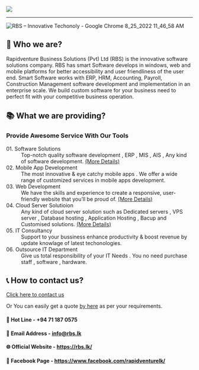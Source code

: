 <img src="https://capsule-render.vercel.app/api?type=transparent&fontColor=703ee5&text=Rapidventure%20Business%20Solutions%20(pvt)%20Ltd&height=150&fontSize=40&desc=IT%20Solutions%20For%20Your%20Business%20Success&descAlignY=75&descAlign=60&animation=scaleIn" />

---

![RBS – Innovative Techonoly - Google Chrome 8_25_2022 11_46_58 AM](https://user-images.githubusercontent.com/91041400/186589546-8c6eb45b-8db0-4088-a03f-222595b45de7.png)

## 👀 Who we are?
Rapidventure Business Solutions (Pvt) Ltd (RBS) is the innovative software solutions company. RBS has smart Software develops in windows, web and mobile platforms for better accessibility and user friendliness of the user end. Smart Software works with ERP, HRM, Accounting, Payroll, Construction Management software development and implementation in an enterprise scale. We build custom software for your business need to perfect fit with your competitive business operation.

## 📚 What we are providing?
### Provide Awesome Service With Our Tools
<dl>
  <dt>01. Software Solutions</dt>
  <dd>Top-notch quality software development , ERP , MIS , AIS , Any kind of software development. <a href="https://rbs.lk/#:~:text=staff%20%2C%20software%20%2C%20hardware.-,Innovative%20Software%20Solutions,-We%20develop%20scalable">(More Details)</a></dd>

  <dt>02. Mobile App Development</dt>
  <dd>The most innovative & eye catchy mobile apps . We offer a wide range of customized services in mobile apps development.</dd>
  
  <dt>03. Web Development</dt>
  <dd>We have the skills and experience to create a responsive, user-friendly website that you’ll be proud of. <a href="https://rbs.lk/#:~:text=Web%20Design%20%26%20Development">(More Details)</a></dd>
  
  <dt>04. Cloud Server Solutioion</dt>
  <dd>Any kind of cloud server solution such as Dedicated servers , VPS server , Database hosting , Application Hosting , Bacup and Customised solutions. <a href="https://rbs.lk/#:~:text=Social%20Media%20Marketing-,Cloud%20Services,-Stable%2C%20fast%20and">(More Details)</a></dd>
  
  <dt>05. IT Consultancy</dt>
  <dd>Support to your bussiness enhance productivity & boost revenue by update knowlage of latest techonologies.</dd>
  
  <dt>06. Outsource IT Department</dt>
  <dd>Give us total responsibility of your IT Needs . You no need purchase staff , software , hardware.</dd>
</dl>

## 📞 How to contact us?
<a href="https://rbs.lk/#contact">Click here to contact us</a>

Or You can easily get a quote <a href="https://rbs.lk/#getaquote">by here</a> as per your requirements.

#### 📱 Hot Line - +94 71 187 0575
#### 📧 Email Address - info@rbs.lk 
#### 🌐 Official Website - https://rbs.lk/
#### 👤 Facebook Page - https://www.facebook.com/rapidventurelk/

<!--
**adminrbs/adminrbs** is a ✨ _special_ ✨ repository because its `README.md` (this file) appears on your GitHub profile.

Here are some ideas to get you started:

- 🔭 I’m currently working on ...
- 🌱 I’m currently learning ...
- 👯 I’m looking to collaborate on ...
- 🤔 I’m looking for help with ...
- 💬 Ask me about ...
- 📫 How to reach me: ...
- 😄 Pronouns: ...
- ⚡ Fun fact: ...
-->
